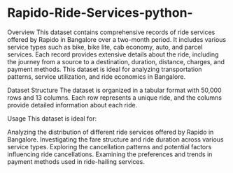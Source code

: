 # Rapido-Ride-Services-python-

Overview
This dataset contains comprehensive records of ride services offered by Rapido in Bangalore over a two-month period. It includes various service types such as bike, bike lite, cab economy, auto, and parcel services. Each record provides extensive details about the ride, including the journey from a source to a destination, duration, distance, charges, and payment methods. This dataset is ideal for analyzing transportation patterns, service utilization, and ride economics in Bangalore.

Dataset Structure
The dataset is organized in a tabular format with 50,000 rows and 13 columns. Each row represents a unique ride, and the columns provide detailed information about each ride.

Usage
This dataset is ideal for:

Analyzing the distribution of different ride services offered by Rapido in Bangalore.
Investigating the fare structure and ride duration across various service types.
Exploring the cancellation patterns and potential factors influencing ride cancellations.
Examining the preferences and trends in payment methods used in ride-hailing services.
